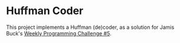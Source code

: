 # Huffman Coder

This project implements a Huffman (de)coder, as a solution for Jamis Buck's 
[Weekly Programming Challenge #5](https://medium.com/@jamis/weekly-programming-challenge-5-e7677458f646).

